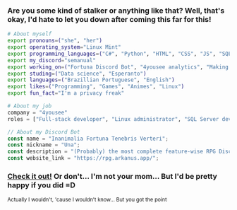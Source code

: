 ### Are you some kind of stalker or anything like that? Well, that's okay, I'd hate to let you down after coming this far for this!

```bash
# About myself
export pronouns=("she", "her")
export operating_system="Linux Mint"
export programming_languages=("C#", "Python", "HTML", "CSS", "JS", "SQL", "Bash")
export my_discord="semanual"
export working_on=("Fortuna Discord Bot", "4yousee analytics", "Making a game")
export studing=("Data science", "Esperanto")
export languages=("Brazillian Portuguese", "English")
export likes=("Programming", "Games", "Animes", "Linux")
export fun_fact="I'm a privacy freak"
```

```python
# About my job
company = "4yousee"
roles = ["Full-stack developer", "Linux administrator", "SQL Server developer"]
```

```js
// About my Discord Bot
const name = "Inanimalia Fortuna Tenebris Verteri";
const nickname = "Una";
const description = "(Probably) the most complete feature-wise RPG Discord bot out there!";
const website_link = "https://rpg.arkanus.app/";
```
### [Check it out!](https://rpg.arkanus.app/) Or don't... I'm not your mom... But I'd be pretty happy if you did =D
<sub>Actually I wouldn't, 'cause I wouldn't know... But you got the point</sub>
